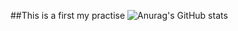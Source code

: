 ##This is a first my practise
![Anurag's GitHub stats](https://github-readme-stats.vercel.app/api?username=vaxobjanovdev&show_icons=radical)


